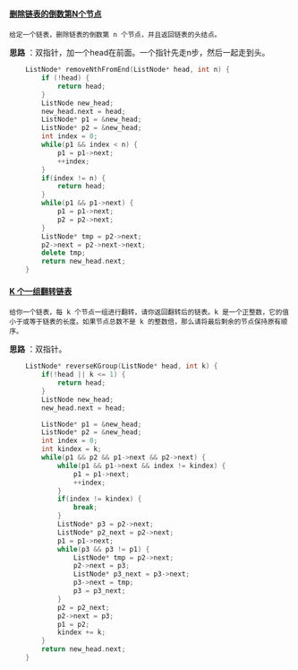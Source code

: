 
#### [删除链表的倒数第N个节点](https://leetcode-cn.com/problems/remove-nth-node-from-end-of-list/)

`给定一个链表，删除链表的倒数第 n 个节点，并且返回链表的头结点。`

**思路** ：双指针，加一个head在前面。一个指针先走n步，然后一起走到头。

```cpp
    ListNode* removeNthFromEnd(ListNode* head, int n) {
        if (!head) {
            return head;
        }
        ListNode new_head;
        new_head.next = head;
        ListNode* p1 = &new_head;
        ListNode* p2 = &new_head;
        int index = 0;
        while(p1 && index < n) {
            p1 = p1->next;
            ++index;
        }
        if(index != n) {
            return head;
        }
        while(p1 && p1->next) {
            p1 = p1->next;
            p2 = p2->next;
        }
        ListNode* tmp = p2->next;
        p2->next = p2->next->next;
        delete tmp;
        return new_head.next;
    }
```

#### [K 个一组翻转链表](https://leetcode-cn.com/problems/reverse-nodes-in-k-group/)

`给你一个链表，每 k 个节点一组进行翻转，请你返回翻转后的链表。k 是一个正整数，它的值小于或等于链表的长度。如果节点总数不是 k 的整数倍，那么请将最后剩余的节点保持原有顺序。`

**思路** ：双指针。

```cpp
    ListNode* reverseKGroup(ListNode* head, int k) {
        if(!head || k <= 1) {
            return head;
        }
        ListNode new_head;
        new_head.next = head;

        ListNode* p1 = &new_head;
        ListNode* p2 = &new_head;
        int index = 0;
        int kindex = k;
        while(p1 && p2 && p1->next && p2->next) {
            while(p1 && p1->next && index != kindex) {
                p1 = p1->next;
                ++index;
            }
            if(index != kindex) {
                break;
            }
            ListNode* p3 = p2->next;
            ListNode* p2_next = p2->next;
            p1 = p1->next;
            while(p3 && p3 != p1) {
                ListNode* tmp = p2->next;
                p2->next = p3;
                ListNode* p3_next = p3->next;
                p3->next = tmp;
                p3 = p3_next;
            }
            p2 = p2_next;
            p2->next = p3;
            p1 = p2;
            kindex += k;
        }
        return new_head.next;
    }
```
